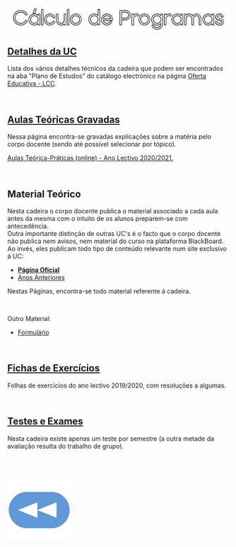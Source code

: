 <p align="center">
  <img src="https://raw.githubusercontent.com/David81820/Recursos-LCC/main/2ano/2sem/CP/cp.png">
</p>

## [Detalhes da UC](Info.md)
Lista dos vários detalhes técnicos da cadeira que podem ser encontrados na aba "Plano de Estudos" do catálogo electrónico na página [Oferta Educativa - LCC](https://www.uminho.pt/PT/ensino/oferta-educativa/_layouts/15/UMinho.PortalUM.UI/Pages/CatalogoCursoDetail.aspx?itemId=3851&catId=12).

<br>

## [Aulas Teóricas Gravadas](https://www4.di.uminho.pt/~jno/media/cp/)
Nessa página encontra-se gravadas explicações sobre a matéria pelo corpo docente (sendo até possível selecionar por tópico).

[Aulas Teórica-Práticas (online) - Ano Lectivo 2020/2021.](https://www.youtube.com/watch?v=NdYvknBBz-c&list=PLZYyhr30Tukpu9DqwIJV2m16MYRXYwIs_&index=1)

<br>

## Material Teórico
Nesta cadeira o corpo docente publica o material associado a cada aula antes da mesma com o intuito de os alunos preparem-se com antecedência.
<br>Outra importante distinção de outras UC's é o facto que o corpo docente não publica nem avisos, nem material do curso na plataforma BlackBoard.
<br>Ao invés, eles publicam todo tipo de conteúdo relevante num site exclusivo á UC:

* [**Página Oficial**](https://haslab.github.io/CP/)
* [Anos Anteriores](https://haslab.github.io/CP/Past/index)

Nestas Páginas, encontra-se todo material referente á cadeira.

<br>

Outro Material:
* [Formulário](cpCalFun.pdf)


<br>

## [Fichas de  Exercícios](fichas/README.md)
Folhas de exercícios do ano lectivo 2019/2020, com resoluções a algumas.

<br>

## [Testes e Exames](testes/README.md)
Nesta cadeira existe apenas um teste por semestre (a outra metade da avaliação resulta do trabalho de grupo).

<br><br>

[![retroceder](https://raw.githubusercontent.com/David81820/Recursos-LCC/main/Rewind.png)](https://david81820.github.io/Recursos-LCC/2ano)
